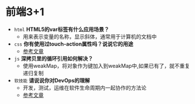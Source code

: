 # 前端3+1
- `html` **HTML5的var标签有什么应用场景？**
  - 用来表示变量的名称，显示斜体，通常用于计算机的文档中
- `css` **你有使用过touch-action属性吗？说说它的用途**
  - [参考文章](https://developer.mozilla.org/zh-CN/docs/Web/CSS/touch-action)
- `js` **深拷贝里的循环引用如何解决？**
  - 使用weakMap，将对象作为键加入到weakMap中,如果已有了，就不重复递归复制
- `软技能` **请说说你对DevOps的理解**
  - 开发，测试，运维在软件生命周期内一起协作的方法论
  - [参考文章](https://zhuanlan.zhihu.com/p/91371659)